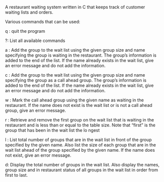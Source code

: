 A restaurant waiting system written in C that keeps track of customer waiting lists and orders. 

Various commands that can be used:

q : quit the program

?: List all available commands

a <size> <name> : Add the group to the wait list using the given group size and name
specifying the group is waiting in the restaurant. The group’s
information is added to the end of the list. If the name already
exists in the wait list, give an error message and do not add the
information.
  
c <size> <name> : Add the group to the wait list using the given group size and name
specifying the group as a call ahead group. The group’s
information is added to the end of
the list. If the name already
exists in the wait list, give an error message and do not add the
information.
  
w <name> : Mark the call ahead group using the given name as waiting in the
restaurant. If the name does not exist is the wait list or is not a call ahead group, give an error message.
  
r <table-size> : Retrieve and remove the first group on the wait list that is waiting
in the restaurant and is less than or equal to the table size. Note
that “first” is the group that has been in the wait list the lo
ngest
  
l <name> : List total number of groups that are in the wait list in front of the
group specified by the given name. Also list the size of each group
that are in the wait list ahead of the group specified by the given
name. If the name does not
exist, give an error message.
  
d: Display the total number of groups in the wait list. Also display
the names, group size and in restaurant status of all groups in the
wait list in order from first to last.
